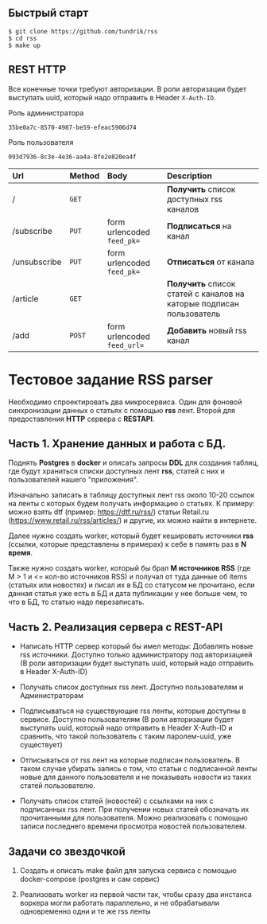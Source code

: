 ## Быстрый старт

    $ git clone https://github.com/tundrik/rss
    $ cd rss
    $ make up

## REST HTTP

Все конечные точки требуют авторизации. 
В роли авторизации будет выступать uuid, который надо отправить в Header `X-Auth-ID`.

Роль администратора

    35be0a7c-8570-4987-be59-efeac5906d74

Роль пользователя

    093d7936-8c3e-4e36-aa4a-8fe2e820ea4f


| Url          | Method | Body                            |Description |
| :---         | :---   | :---                            |:--- |
| /            | `GET`  |                                 | **Получить** список доступных rss каналов |
| /subscribe   | `PUT`  | form urlencoded `feed_pk=`      | **Подписаться** на канал |
| /unsubscribe | `PUT`  | form urlencoded `feed_pk=`      | **Отписаться** от канала |
| /article     | `GET`  |                                 | **Получить** список статей с каналов на каторые подписан пользователь |
| /add         | `POST` | form urlencoded `feed_url=`     | **Добавить** новый rss канал |


# Тестовое задание RSS parser

Необходимо спроектировать два микросервиса. Один для фоновой синхронизации данных о статьях с помощью **rss** лент. Второй для предоставления **HTTP** сервера с **RESTAPI**.

## Часть 1. Хранение данных и работа с БД.

Поднять **Postgres** в **docker** и описать запросы **DDL** для создания таблиц, где будут храниться списки доступных лент **rss**, статей с них и пользователей нашего "приложения". 

Изначально записать в таблицу доступных лент rss около 10-20 ссылок на ленты с которых будем получать информацию о статьях. 
К примеру: можно взять dtf (пример: https://dtf.ru/rss/) статьи Retail.ru (https://www.retail.ru/rss/articles/) и другие, их можно найти в интернете. 

Далее нужно создать worker, который будет кешировать источники **rss** (ссылки, которые представлены в примерах) к себе в память раз в **N время**. 

Также нужно создать worker, который бы брал **M источников RSS** (где M > 1 и <= кол-во источников RSS) и получал от туда данные об items (статьях или новостях) и писал их в БД со статусом не прочитано, если данная статья уже есть в БД и дата публикации у нее больше чем, то что в БД, то статью надо перезаписать.

## Часть 2. Реализация сервера с REST-API

- Написать HTTP сервер который бы имел методы: Добавлять новые rss источники. Доступно только администратору под авторизацией (В роли авторизации будет выступать uuid, который надо отправить в Header X-Auth-ID) 

- Получать список доступных rss лент. Доступно пользователям и Администраторам

- Подписываться на существующие rss ленты, которые доступны в сервисе. Доступно пользователям (В роли авторизации будет выступать uuid, который надо отправить в Header X-Auth-ID и сравнить, что такой пользователь с таким паролем-uuid, уже существует) 

- Отписываться от rss лент на которые подписан пользователь. В таком случае убирать запись о том, что статьи с подписанной ленты новые для данного пользователя и не показывать новости из таких статей пользователю. 

- Получать список статей (новостей) с ссылками на них с подписанных rss лент. При получении новых статей обозначать их прочитанными для пользователя. Можно реализовать с помощью записи последнего времени просмотра новостей пользователем.

## Задачи со звездочкой

1. Создать и описать make файл для запуска сервиса с помощью docker-compose (postgres и сам сервис) 

2.  Реализовать worker из первой части так, чтобы сразу два инстанса воркера могли работать параллельно, и не обрабатывали одновременно одни и те же rss ленты